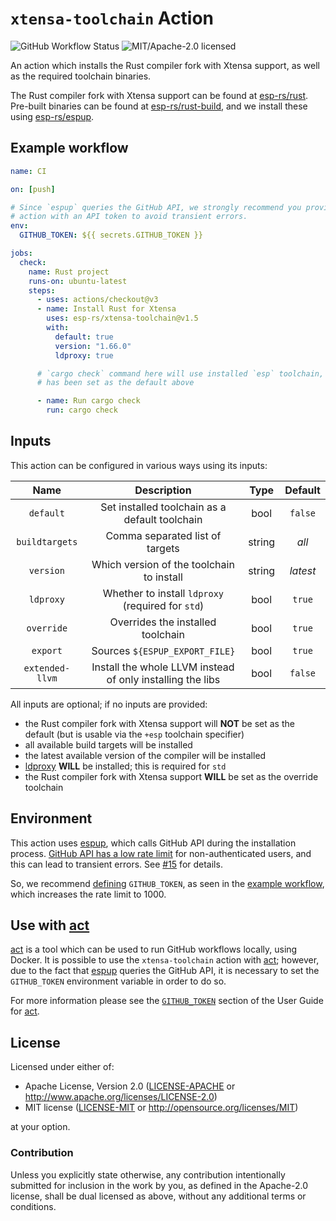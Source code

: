 # `xtensa-toolchain` Action

![GitHub Workflow Status](https://img.shields.io/github/actions/workflow/status/esp-rs/xtensa-toolchain/ci.yaml?label=CI&logo=github&style=flat-square)
![MIT/Apache-2.0 licensed](https://img.shields.io/badge/license-MIT%2FApache--2.0-blue)

An action which installs the Rust compiler fork with Xtensa support, as well as the required toolchain binaries.

The Rust compiler fork with Xtensa support can be found at [esp-rs/rust]. Pre-built binaries can be found at [esp-rs/rust-build], and we install these using [esp-rs/espup].

[esp-rs/rust]: https://github.com/esp-rs/rust
[esp-rs/rust-build]: https://github.com/esp-rs/rust-build
[esp-rs/espup]: https://github.com/esp-rs/espup

## Example workflow

```yaml
name: CI

on: [push]

# Since `espup` queries the GitHub API, we strongly recommend you provide this
# action with an API token to avoid transient errors.
env:
  GITHUB_TOKEN: ${{ secrets.GITHUB_TOKEN }}

jobs:
  check:
    name: Rust project
    runs-on: ubuntu-latest
    steps:
      - uses: actions/checkout@v3
      - name: Install Rust for Xtensa
        uses: esp-rs/xtensa-toolchain@v1.5
        with:
          default: true
          version: "1.66.0"
          ldproxy: true

      # `cargo check` command here will use installed `esp` toolchain, as it
      # has been set as the default above

      - name: Run cargo check
        run: cargo check
```

## Inputs

This action can be configured in various ways using its inputs:

|      Name       |                        Description                         |  Type  | Default  |
| :-------------: | :--------------------------------------------------------: | :----: | :------: |
|    `default`    |       Set installed toolchain as a default toolchain       |  bool  | `false`  |
| `buildtargets`  |              Comma separated list of targets               | string |  _all_   |
|    `version`    |         Which version of the toolchain to install          | string | _latest_ |
|    `ldproxy`    |     Whether to install `ldproxy` (required for `std`)      |  bool  |  `true`  |
|   `override`    |             Overrides the installed toolchain              |  bool  |  `true`  |
|    `export`     |               Sources `${ESPUP_EXPORT_FILE}`               |  bool  |  `true`  |
| `extended-llvm` | Install the whole LLVM instead of only installing the libs |  bool  | `false`  |

All inputs are optional; if no inputs are provided:

- the Rust compiler fork with Xtensa support will **NOT** be set as the default (but is usable via the `+esp` toolchain specifier)
- all available build targets will be installed
- the latest available version of the compiler will be installed
- [ldproxy](https://github.com/ivmarkov/embuild) **WILL** be installed; this is required for `std`
- the Rust compiler fork with Xtensa support **WILL** be set as the override toolchain

## Environment

This action uses [espup], which calls GitHub API during the installation process. [GitHub API has a low rate limit] for non-authenticated users, and this can lead to transient errors. See [#15] for details.

So, we recommend [defining] `GITHUB_TOKEN`, as seen in the [example workflow], which increases the rate limit to 1000.

[espup]: https://github.com/esp-rs/espup
[GitHub API has a low rate limit]: https://docs.github.com/en/rest/overview/resources-in-the-rest-api?apiVersion=2022-11-28#rate-limits-for-requests-from-github-actions
[#15]: https://github.com/esp-rs/xtensa-toolchain/issues/15
[defining]: https://docs.github.com/en/actions/learn-github-actions/variables
[example workflow]: #example-workflow

## Use with [act]

[act] is a tool which can be used to run GitHub workflows locally, using Docker. It is possible to use the `xtensa-toolchain` action with [act]; however, due to the fact that [espup] queries the GitHub API, it is necessary to set the `GITHUB_TOKEN` environment variable in order to do so.

For more information please see the [`GITHUB_TOKEN`] section of the User Guide for [act].

[act]: https://github.com/nektos/act
[`GITHUB_TOKEN`]: https://nektosact.com/usage/index.html?#github_token

## License

Licensed under either of:

- Apache License, Version 2.0 ([LICENSE-APACHE](LICENSE-APACHE) or http://www.apache.org/licenses/LICENSE-2.0)
- MIT license ([LICENSE-MIT](LICENSE-MIT) or http://opensource.org/licenses/MIT)

at your option.

### Contribution

Unless you explicitly state otherwise, any contribution intentionally submitted for inclusion in
the work by you, as defined in the Apache-2.0 license, shall be dual licensed as above, without
any additional terms or conditions.
